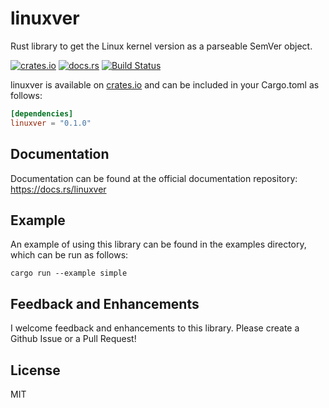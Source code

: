 # linuxver
Rust library to get the Linux kernel version as a parseable SemVer object.

[![crates.io](http://meritbadge.herokuapp.com/linuxver)](https://crates.io/crates/linuxver)
[![docs.rs](https://docs.rs/linuxver/badge.svg)](https://docs.rs/linuxver)
[![Build Status](https://travis-ci.org/pwrdwnsys/linuxver.svg?branch=master)](https://travis-ci.org/pwrdwnsys/linuxver)

linuxver is available on [crates.io](https://crates.io/crates/linuxver) and can be included in your Cargo.toml as follows:

```toml
[dependencies]
linuxver = "0.1.0"
```

## Documentation

Documentation can be found at the official documentation repository: https://docs.rs/linuxver

## Example

An example of using this library can be found in the examples directory, which can be run as follows:

```shell
cargo run --example simple
```

## Feedback and Enhancements

I welcome feedback and enhancements to this library. Please create a Github Issue or a Pull Request!

## License
MIT
